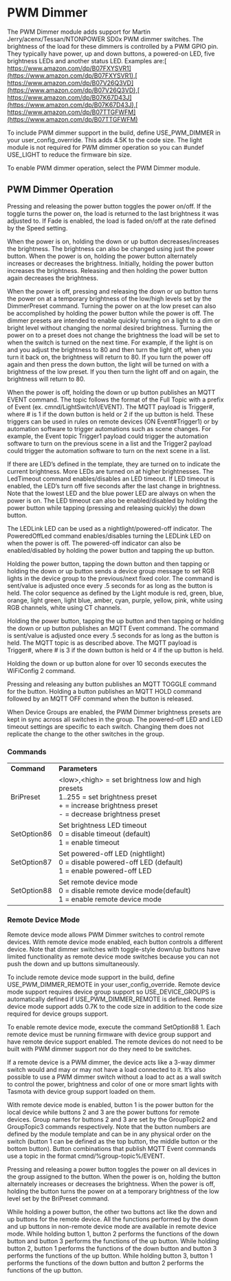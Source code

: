 # PWM Dimmer

The PWM Dimmer module adds support for Martin Jerry/acenx/Tessan/NTONPOWER SD0x PWM dimmer switches. The brightness of the load for these dimmers is controlled by a PWM GPIO pin. They typically have power, up and down buttons, a powered-on LED, five brightness LEDs and another status LED. Examples are:[ https://www.amazon.com/dp/B07FXYSVR1](https://www.amazon.com/dp/B07FXYSVR1),[ https://www.amazon.com/dp/B07V26Q3VD](https://www.amazon.com/dp/B07V26Q3VD),[ https://www.amazon.com/dp/B07K67D43J](https://www.amazon.com/dp/B07K67D43J),[ https://www.amazon.com/dp/B07TTGFWFM](https://www.amazon.com/dp/B07TTGFWFM)

To include PWM dimmer support in the build, define USE_PWM_DIMMER in your user_config_override. This adds 4.5K to the code size. The light module is not required for PWM dimmer operation so you can #undef USE_LIGHT to reduce the firmware bin size.

To enable PWM dimmer operation, select the PWM Dimmer module.


## PWM Dimmer Operation

Pressing and releasing the power button toggles the power on/off. If the toggle turns the power on, the load is returned to the last brightness it was adjusted to. If Fade is enabled, the load is faded on/off at the rate defined by the Speed setting.

When the power is on, holding the down or up button decreases/increases the brightness. The brightness can also be changed using just the power button. When the power is on, holding the power button alternately increases or decreases the brightness. Initially, holding the power button increases the brightness. Releasing and then holding the power button again decreases the brightness.

When the power is off, pressing and releasing the down or up button turns the power on at a temporary brightness of the low/high levels set by the DimmerPreset command. Turning the power on at the low preset can also be accomplished by holding the power button while the power is off. The dimmer presets are intended to enable quickly turning on a light to a dim or bright level without changing the normal desired brightness. Turning the power on to a preset does not change the brightness the load will be set to when the switch is turned on the next time. For example, if the light is on and you adjust the brightness to 80 and then turn the light off, when you turn it back on, the brightness will return to 80. If you turn the power off again and then press the down button, the light will be turned on with a brightness of the low preset. If you then turn the light off and on again, the brightness will return to 80.

When the power is off, holding the down or up button publishes an MQTT EVENT command. The topic follows the format of the Full Topic with a prefix of Event (ex. cmnd/LightSwitch1/EVENT). The MQTT payload is Trigger#, where # is 1 if the down button is held or 2 if the up button is held. These triggers can be used in rules on remote devices  (ON Event#Trigger1) or by automation software to trigger automations such as scene changes. For example, the Event topic Trigger1 payload could trigger the automation software to turn on the previous scene in a list and the Trigger2 payload could trigger the automation software to turn on the next scene in a list.

If there are LED’s defined in the template, they are turned on to indicate the current brightness. More LEDs are turned on at higher brightnesses. The LedTimeout command enables/disables an LED timeout. If LED timeout is enabled, the LED’s turn off five seconds after the last change in brightness. Note that the lowest LED and the blue power LED are always on when the power is on. The LED timeout can also be enabled/disabled by holding the power button while tapping (pressing and releasing quickly) the down button.

The LEDLink LED can be used as a nightlight/powered-off indicator. The PoweredOffLed command enables/disables turning the LEDLink LED on when the power is off. The powered-off indicator can also be enabled/disabled by holding the power button and tapping the up button.

Holding the power button, tapping the down button and then tapping or holding the down or up button sends a device group message to set RGB lights in the device group to the previous/next fixed color. The command is sent/value is adjusted once every .5 seconds for as long as the button is held. The color sequence as defined by the Light module is red, green, blue, orange, light green, light blue, amber, cyan, purple, yellow, pink, white using RGB channels, white using CT channels.

Holding the power button, tapping the up button and then tapping or holding the down or up button publishes an MQTT Event command. The command is sent/value is adjusted once every .5 seconds for as long as the button is held. The MQTT topic is as described above. The MQTT payload is Trigger#, where # is 3 if the down button is held or 4 if the up button is held.

Holding the down or up button alone for over 10 seconds executes the WiFiConfig 2 command.

Pressing and releasing any button publishes an MQTT TOGGLE command for the button. Holding a button publishes an MQTT HOLD command followed by an MQTT OFF command when the button is released.

When Device Groups are enabled, the PWM Dimmer brightness presets are kept in sync across all switches in the group. The powered-off LED and LED timeout settings are specific to each switch. Changing them does not replicate the change to the other switches in the group.

### Commands

<table>
  <tr>
   <td><strong>Command</strong>
   </td>
   <td><strong>Parameters</strong>
   </td>
  </tr>
  <tr>
   <td>BriPreset
   </td>
   <td> &lt;low>,&lt;high> = set brightness low and high presets<br>
1..255 = set brightness preset<br>
+ = increase brightness preset<br>
- = decrease brightness preset
   </td>
  </tr>
  <tr>
   <td>SetOption86
   </td>
   <td>Set brightness LED timeout<br>
0 = disable timeout (default)<br>
1 = enable timeout
   </td>
  </tr>
  <tr>
   <td>SetOption87
   </td>
   <td>Set powered-off LED (nightlight)<br>
0 = disable powered-off LED (default)<br>
1 = enable powered-off LED
   </td>
  </tr>
  <tr>
   <td>SetOption88
   </td>
   <td>Set remote device mode<br>
0 = disable remote device mode(default)<br>
1 = enable remote device mode
   </td>
  </tr>
</table>



### Remote Device Mode

Remote device mode allows PWM Dimmer switches to control remote devices. With remote device mode enabled, each button controls a different device. Note that dimmer switches with toggle-style down/up buttons have limited functionality as remote device mode switches because you can not push the down and up buttons simultaneously.

To include remote device mode support in the build, define USE_PWM_DIMMER_REMOTE in your user_config_override. Remote device mode support requires device group support so USE_DEVICE_GROUPS is automatically defined if USE_PWM_DIMMER_REMOTE is defined. Remote device mode support adds 0.7K to the code size in addition to the code size required for device groups support.

To enable remote device mode, execute the command SetOption88 1. Each remote device must be running firmware with device group support and have remote device support enabled. The remote devices do not need to be built with PWM dimmer support nor do they need to be switches.

If a remote device is a PWM dimmer, the device acts like a 3-way dimmer switch would and may or may not have a load connected to it. It’s also possible to use a PWM dimmer switch without a load to act as a wall switch to control the power, brightness and color of one or more smart lights with Tasmota with device group support loaded on them.

With remote device mode is enabled, button 1 is the power button for the local device while buttons 2 and 3 are the power buttons for remote devices. Group names for buttons 2 and 3 are set by the GroupTopic2 and GroupTopic3 commands respectively. Note that the button numbers are defined by the module template and can be in any physical order on the switch (button 1 can be defined as the top button, the middle button or the bottom button). Button combinations that publish MQTT Event commands use a topic in the format cmnd/%group-topic%/EVENT.

Pressing and releasing a power button toggles the power on all devices in the group assigned to the button. When the power is on, holding the button alternately increases or decreases the brightness. When the power is off, holding the button turns the power on at a temporary brightness of the low level set by the BriPreset command.

While holding a power button, the other two buttons act like the down and up buttons for the remote device. All the functions performed by the down and up buttons in non-remote device mode are available in remote device mode. While holding button 1, button 2 performs the functions of the down button and button 3 performs the functions of the up button. While holding button 2, button 1 performs the functions of the down button and button 3 performs the functions of the up button. While holding button 3, button 1 performs the functions of the down button and button 2 performs the functions of the up button.
